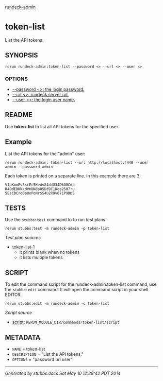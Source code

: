 [rundeck-admin](../../index.html)
# token-list 

List the API tokens.

## SYNOPSIS

    rerun rundeck-admin:token-list --password <> --url <> --user <>

### OPTIONS

* [    --password <>: the login password.](../../options/password/index.html)
* [    --url <>: rundeck server url.](../../options/url/index.html)
* [    --user <>: the login user name.](../../options/user/index.html)

## README

Use **token-list** to list all API tokens for the specified user.

Example
-------

List the API tokens for the "admin" user:

    rerun rundeck-admin: token-list --url http://localhost:4440 --user admin --password admin
    
Each token is printed on a separate line.
In this example there are 3:
    
    V1pKunEs3scEc5Ke4v84ddU34DkO0Cdp
    R4OdEDKkkdVnDN8p05Dd9C1Doe2507ru
    5EsCDCrcDpUoPoNrSS4U2R0v071P9DDS

## TESTS

Use the `stubbs:test` command to to run test plans.

    rerun stubbs:test -m rundeck-admin -p token-list

*Test plan sources*

* [token-list-1](../../tests/token-list-1.html)
  * it prints blank when no tokens
  * it lists multiple tokens

## SCRIPT

To edit the command script for the rundeck-admin:token-list command, 
use the `stubbs:edit`
command. It will open the command script in your shell EDITOR.

    rerun stubbs:edit -m rundeck-admin -c token-list

*Script source*

* [script](script.html): `RERUN_MODULE_DIR/commands/token-list/script`

## METADATA

* `NAME` = token-list
* `DESCRIPTION` = "List the API tokens."
* `OPTIONS` = "password url user"

----

*Generated by stubbs:docs Sat May 10 12:28:42 PDT 2014*

